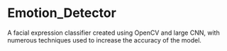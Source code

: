 # Emotion_Detector
A facial expression classifier created using OpenCV and large CNN, with numerous techniques used to increase the accuracy of the model.
